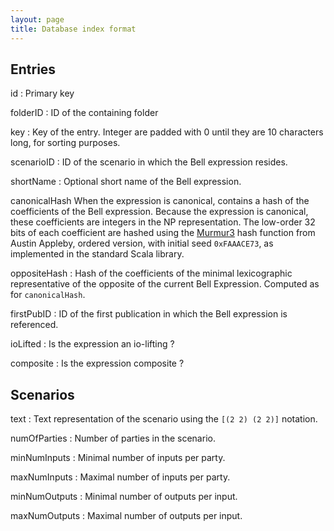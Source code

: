 ```yaml
---
layout: page
title: Database index format
---
```


Entries
-------

id
:   Primary key

folderID
:   ID of the containing folder

key
:   Key of the entry. Integer are padded with 0 until they are 10
    characters long, for sorting purposes.

scenarioID
:   ID of the scenario in which the Bell expression resides.

shortName
:   Optional short name of the Bell expression.

canonicalHash When the expression is canonical, contains a hash of the
coefficients of the Bell expression. Because the expression is
canonical, these coefficients are integers in the NP representation. The
low-order 32 bits of each coefficient are hashed using the
[Murmur3](http://code.google.com/p/smhasher/wiki/MurmurHash3) hash
function from Austin Appleby, ordered version, with initial seed
`0xFAAACE73`, as implemented in the standard Scala library.

oppositeHash
:   Hash of the coefficients of the minimal lexicographic representative
    of the opposite of the current Bell Expression. Computed as for
    `canonicalHash`.

firstPubID
:   ID of the first publication in which the Bell expression is
    referenced.

ioLifted
:   Is the expression an io-lifting ?

composite
:   Is the expression composite ?

Scenarios
---------

text
:   Text representation of the scenario using the `[(2 2) (2 2)]`
    notation.

numOfParties
:   Number of parties in the scenario.

minNumInputs
:   Minimal number of inputs per party.

maxNumInputs
:   Maximal number of inputs per party.

minNumOutputs
:   Minimal number of outputs per input.

maxNumOutputs
:   Maximal number of outputs per input.


